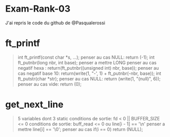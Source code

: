 # Exam-Rank-03

J'ai repris le code du github de @Pasqualerossi

# ft_printf
> int  ft_printf(const char *s, ...);
>   penser au cas NULL: return (-1);
> int  ft_putnbr(long nbr, int base);
>   penser a mettre LONG
>   penser au cas negatif hexa : return(ft_putnbr((unsigned int) nbr, base));
>   penser au cas negatif base 10: return(write(1, "-', 1) + ft_putnbr(-nbr, base));
> int  ft_putstr(char *str);
>   penser au cas NULL: return (write(1, "(null)", 6));
>   penser au cas vide: return (0);

# get_next_line
> 5 variables dont 3 static
> conditions de sortie: fd < 0 || BUFFER_SIZE <= 0
> conditions de sortie: buff_read <= 0 ou line[i - 1] == '\n'
> penser a mettre line[i] == '\0';
> penser au cas if(i == 0) return (NULL);
